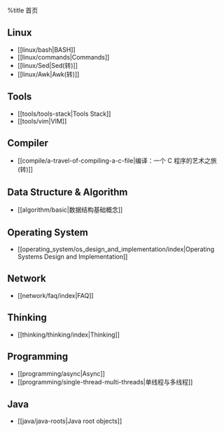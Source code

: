 %title 首页

## Linux
* [[linux/bash|BASH]]
* [[linux/commands|Commands]]
* [[linux/Sed|Sed(转)]]
* [[linux/Awk|Awk(转)]]
 
## Tools
* [[tools/tools-stack|Tools Stack]]
* [[tools/vim|VIM]]

## Compiler
* [[compile/a-travel-of-compiling-a-c-file|编译：一个 C 程序的艺术之旅(转)]]
 
## Data Structure & Algorithm
* [[algorithm/basic|数据结构基础概念]]
 
## Operating System
* [[operating_system/os_design_and_implementation/index|Operating Systems Design and Implementation]]
 
## Network
* [[network/faq/index|FAQ]]
 
## Thinking
* [[thinking/thinking/index|Thinking]]
 
## Programming
* [[programming/async|Async]]
* [[programming/single-thread-multi-threads|单线程与多线程]]
 
## Java
* [[java/java-roots|Java root objects]]
    
